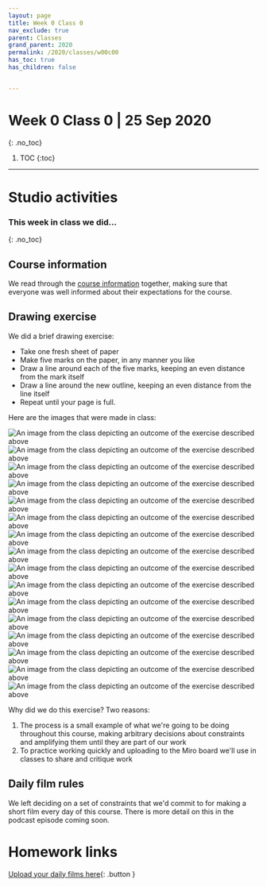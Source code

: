 ```yaml
---
layout: page
title: Week 0 Class 0
nav_exclude: true
parent: Classes
grand_parent: 2020
permalink: /2020/classes/w00c00
has_toc: true
has_children: false


---
```

# Week 0 Class 0 | 25 Sep 2020
{: .no_toc}

1. TOC
{:toc}


---

# Studio activities

### This week in class we did...
{: .no_toc}

## Course information

We read through the [course information](/2020/about) together, making sure that everyone was well informed about their expectations for the course.

## Drawing exercise

We did a brief drawing exercise:

- Take one fresh sheet of paper
- Make five marks on the paper, in any manner you like
- Draw a line around each of the five marks, keeping an even distance from the mark itself
- Draw a line around the new outline, keeping an even distance from the line itself
- Repeat until your page is full.

Here are the images that were made in class:

<div class="img-wrapper">
<img src="/assets/2020/class-01-1.jpg" alt="An image from the class depicting an outcome of the exercise described above">
</div>

<div class="img-wrapper">
<img src="/assets/2020/class-01-1.jpg" alt="An image from the class depicting an outcome of the exercise described above">
</div>

<div class="img-wrapper">
<img src="/assets/2020/class-01-2.jpg" alt="An image from the class depicting an outcome of the exercise described above">
</div>

<div class="img-wrapper">
<img src="/assets/2020/class-01-3.jpg" alt="An image from the class depicting an outcome of the exercise described above">
</div>

<div class="img-wrapper">
<img src="/assets/2020/class-01-4.jpg" alt="An image from the class depicting an outcome of the exercise described above">
</div>

<div class="img-wrapper">
<img src="/assets/2020/class-01-5.jpg" alt="An image from the class depicting an outcome of the exercise described above">
</div>

<div class="img-wrapper">
<img src="/assets/2020/class-01-6.jpg" alt="An image from the class depicting an outcome of the exercise described above">
</div>

<div class="img-wrapper">
<img src="/assets/2020/class-01-7.jpg" alt="An image from the class depicting an outcome of the exercise described above">
</div>

<div class="img-wrapper">
<img src="/assets/2020/class-01-8.jpg" alt="An image from the class depicting an outcome of the exercise described above">
</div>

<div class="img-wrapper">
<img src="/assets/2020/class-01-9.jpg" alt="An image from the class depicting an outcome of the exercise described above">
</div>

<div class="img-wrapper">
<img src="/assets/2020/class-01-10.jpg" alt="An image from the class depicting an outcome of the exercise described above">
</div>

<div class="img-wrapper">
<img src="/assets/2020/class-01-11.jpg" alt="An image from the class depicting an outcome of the exercise described above">
</div>

<div class="img-wrapper">
<img src="/assets/2020/class-01-12.jpg" alt="An image from the class depicting an outcome of the exercise described above">
</div>

<div class="img-wrapper">
<img src="/assets/2020/class-01-13.jpg" alt="An image from the class depicting an outcome of the exercise described above">
</div>

<div class="img-wrapper">
<img src="/assets/2020/class-01-14.jpg" alt="An image from the class depicting an outcome of the exercise described above">
</div>

<div class="img-wrapper">
<img src="/assets/2020/class-01-15.jpg" alt="An image from the class depicting an outcome of the exercise described above">
</div>


Why did we do this exercise? Two reasons:

1. The process is a small example of what we're going to be doing throughout this course, making arbitrary decisions about constraints and amplifying them until they are part of our work
2. To practice working quickly and uploading to the Miro board we'll use in classes to share and critique work

## Daily film rules

We left deciding on a set of constraints that we'd commit to for making a short film every day of this course. There is more detail on this in the podcast episode coming soon.


# Homework links

[Upload your daily films here](https://miro.com/app/board/o9J_kkCU7e4=/?moveToWidget=3074457350151873731&cot=14){: .button }
